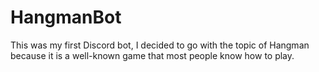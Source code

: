 # HangmanBot

This was my first Discord bot, I decided to go with the topic of Hangman because it is a well-known game that most people know how to play.

